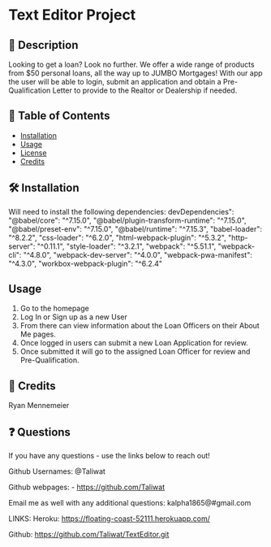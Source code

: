# Text Editor Project


## 📘 Description

Looking to get a loan? Look no further. We offer a wide range of products from $50 personal loans, all the way up to JUMBO Mortgages!  With our app the user will be able to login, submit an application and obtain a Pre-Qualification Letter to provide to the Realtor or Dealership if needed.

## 📑 Table of Contents 

- [Installation](#installation)
- [Usage](#usage)
- [License](#license)
- [Credits](#credits)

## 🛠️ Installation 

Will need to install the following dependencies:
devDependencies": 
    "@babel/core": "^7.15.0",
    "@babel/plugin-transform-runtime": "^7.15.0",
    "@babel/preset-env": "^7.15.0",
    "@babel/runtime": "^7.15.3",
    "babel-loader": "^8.2.2",
    "css-loader": "^6.2.0",
    "html-webpack-plugin": "^5.3.2",
    "http-server": "^0.11.1",
    "style-loader": "^3.2.1",
    "webpack": "^5.51.1",
    "webpack-cli": "^4.8.0",
    "webpack-dev-server": "^4.0.0",
    "webpack-pwa-manifest": "^4.3.0",
    "workbox-webpack-plugin": "^6.2.4"

## Usage

1. Go to the homepage
2. Log In or Sign up as a new User
3. From there can view information about the Loan Officers on their About Me pages.
4. Once logged in users can submit a new Loan Application for review.
5.  Once submitted it will go to the assigned Loan Officer for review and Pre-Qualification.


## 🤝 Credits
Ryan Mennemeier


## ❓ Questions

If you have any questions - use the links below to reach out!

Github Usernames:  @Taliwat 

Github webpages:  - https://github.com/Taliwat 

Email me as well with any additional questions:  kalpha1865@#gmail.com

LINKS:
Heroku:  https://floating-coast-52111.herokuapp.com/

Github: https://github.com/Taliwat/TextEditor.git
